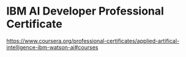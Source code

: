 # IBM AI Developer Professional Certificate

https://www.coursera.org/professional-certificates/applied-artifical-intelligence-ibm-watson-ai#courses